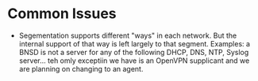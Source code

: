 # Common Issues
* Segementation supports different "ways" in each network.
  But the internal support of that way is left largely to that segment.
  Examples: a BNSD is not a server for any of the following
  DHCP, DNS, NTP, Syslog server... teh omly exceptiin we have is an OpenVPN supplicant and we are planning on changing to an agent.
